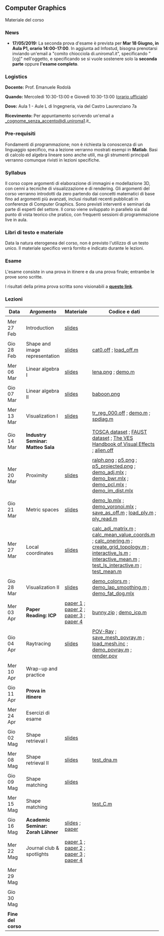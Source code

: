 ## Computer Graphics

Materiale del corso

### News

- **17/05/2019:** La seconda prova d'esame è prevista per **Mar 18 Giugno, in Aula P1, orario 14:00-17:00**. In aggiunta ad Infostud, bisogna prenotarsi inviando un'email a "comito chiocciola di.uniroma1.it", specificando "[cg]" nell'oggetto, e specificando se si vuole sostenere solo la **seconda parte** oppure **l'esame completo**.

### Logistics

**Docente:** Prof. Emanuele Rodolà

**Quando:** Mercoledì 10:30-13:00 e Giovedì 10:30-13:00 ([orario ufficiale](https://www.studiareinformatica.uniroma1.it/laurea/orario-lezioni))

**Dove:** Aula 1 - Aule L di Ingegneria, via del Castro Laurenziano 7a

**Ricevimento:** Per appuntamento scrivendo un'email a _cognome_senza_accento@di.uniroma1.it_

### Pre-requisiti

Fondamenti di programmazione; non è richiesta la conoscenza di un linguaggio specifico, ma a lezione verranno mostrati esempi in  **Matlab**. Basi di calcolo ed algebra lineare sono anche utili, ma gli strumenti principali verranno comunque rivisti in lezioni specifiche.

### Syllabus

Il corso copre argomenti di elaborazione di immagini e modellazione 3D, con cenni a tecniche di visualizzazione e di rendering. Gli argomenti del corso verranno introdotti da zero partendo dai concetti matematici di base fino ad argomenti più avanzati, inclusi risultati recenti pubblicati in conferenze di Computer Graphics. Sono previsti interventi e seminari da parte di esperti del settore. Il corso viene sviluppato in parallelo sia dal punto di vista teorico che pratico, con frequenti sessioni di programmazione live in aula.

### Libri di testo e materiale

Data la natura eterogenea del corso, non è previsto l'utilizzo di un testo unico. Il materiale specifico verrà fornito e indicato durante le lezioni.

### Esame

L'esame consiste in una prova in itinere e da una prova finale; entrambe le prove sono scritte. 

I risultati della prima prova scritta sono visionabili a [**questo link**](https://github.com/erodola/CG-s2-2019/raw/master/Esame_11_04_2019.pdf).

### Lezioni

**Data** | **Argomento** | **Materiale** | **Codice e dati**
------------ | ------------- | ------------ | ------------
| | |
Mer 27 Feb | Introduction | [slides](https://github.com/erodola/CG-s2-2019/raw/master/01_intro/01-intro.pdf) | 
| | |
Gio 28 Feb | Shape and image representation | [slides](https://github.com/erodola/CG-s2-2019/raw/master/02_repr/02-repr.pdf) | [cat0.off](https://github.com/erodola/CG-s2-2019/raw/master/02_repr/code/cat0.off) ; [load_off.m](https://github.com/erodola/CG-s2-2019/raw/master/02_repr/code/load_off.m)
| | |
Mer 06 Mar | Linear algebra I | [slides](https://github.com/erodola/CG-s2-2019/raw/master/03_linalg/03-linalg.pdf) | [lena.png](https://github.com/erodola/CG-s2-2019/raw/master/03_linalg/lena.png) ; [demo.m](https://github.com/erodola/CG-s2-2019/raw/master/03_linalg/demo.m)
| | |
Gio 07 Mar | Linear algebra II | [slides](https://github.com/erodola/CG-s2-2019/raw/master/04_linalg2/04-linalg2.pdf) | [baboon.png](https://github.com/erodola/CG-s2-2019/raw/master/04_linalg2/baboon.png)
| | |
Mer 13 Mar | Visualization I | [slides](https://github.com/erodola/CG-s2-2019/raw/master/05_viz/05-viz.pdf) | [tr_reg_000.off](https://github.com/erodola/CG-s2-2019/raw/master/05_viz/code/tr_reg_000.off) ; [demo.m](https://github.com/erodola/CG-s2-2019/raw/master/05_viz/code/demo.m) ; [spdiag.m](https://github.com/erodola/CG-s2-2019/raw/master/05_viz/code/spdiag.m)
| | |
Gio 14 Mar | **Industry Seminar: Matteo Sala** | | [TOSCA dataset](http://tosca.cs.technion.ac.il/data/toscahires-mat.zip) ; [FAUST dataset](http://faust.is.tue.mpg.de/) ; [The VES Handbook of Visual Effects](http://www.varmstudio.com/stuff/miisu/VES.pdf) ; [alien.off](https://github.com/erodola/CG-s2-2019/raw/master/alien.zip)
| | |
Mer 20 Mar | Proximity | [slides](https://github.com/erodola/CG-s2-2019/raw/master/06_prox/06-prox.pdf) | [ralph.png](https://github.com/erodola/CG-s2-2019/raw/master/06_prox/code/ralph.png) ; [p5.png](https://github.com/erodola/CG-s2-2019/raw/master/06_prox/code/p5.png) ; [p5_projected.png](https://github.com/erodola/CG-s2-2019/raw/master/06_prox/code/p5_projected.png) ; [demo_adj.mlx](https://github.com/erodola/CG-s2-2019/raw/master/06_prox/code/demo_adj.mlx) ; [demo_bwr.mlx](https://github.com/erodola/CG-s2-2019/raw/master/06_prox/code/demo_bwr.mlx) ; [demo_pcl.mlx](https://github.com/erodola/CG-s2-2019/raw/master/06_prox/code/demo_pcl.mlx) ; [demo_im_dist.mlx](https://github.com/erodola/CG-s2-2019/raw/master/06_prox/code/demo_im_dist.mlx)
| | |
Gio 21 Mar | Metric spaces | [slides](https://github.com/erodola/CG-s2-2019/raw/master/07_metric/07-metric.pdf) | [demo_lp.mlx](https://github.com/erodola/CG-s2-2019/raw/master/07_metric/code/demo_lp.mlx) ; [demo_voronoi.mlx](https://github.com/erodola/CG-s2-2019/raw/master/07_metric/code/demo_voronoi.mlx) ; [save_as_off.m](https://github.com/erodola/CG-s2-2019/raw/master/07_metric/code/save_as_off.m) ; [load_ply.m](https://github.com/erodola/CG-s2-2019/raw/master/07_metric/code/load_ply.m) ; [ply_read.m](https://github.com/erodola/CG-s2-2019/raw/master/07_metric/code/ply_read.m)
| | |
Mer 27 Mar | Local coordinates | [slides](https://github.com/erodola/CG-s2-2019/raw/master/08_coords/08-coords.pdf) | [calc_adj_matrix.m](https://github.com/erodola/CG-s2-2019/raw/master/08_coords/code/calc_adj_matrix.m) ; [calc_mean_value_coords.m](https://github.com/erodola/CG-s2-2019/raw/master/08_coords/code/calc_mean_value_coords.m) ; [calc_onering.m](https://github.com/erodola/CG-s2-2019/raw/master/08_coords/code/calc_onering.m) ; [create_grid_topology.m](https://github.com/erodola/CG-s2-2019/raw/master/08_coords/code/create_grid_topology.m) ; [interactive_ls.m](https://github.com/erodola/CG-s2-2019/raw/master/08_coords/code/interactive_ls.m) ; [interactive_mean.m](https://github.com/erodola/CG-s2-2019/raw/master/08_coords/code/interactive_mean.m) ; [test_ls_interactive.m](https://github.com/erodola/CG-s2-2019/raw/master/08_coords/code/test_ls_interactive.m) ; [test_mean.m](https://github.com/erodola/CG-s2-2019/raw/master/08_coords/code/test_mean.m)
| | |
Gio 28 Mar | Visualization II | [slides](https://github.com/erodola/CG-s2-2019/raw/master/09_viz2/09_viz2.pdf) | [demo_colors.m](https://github.com/erodola/CG-s2-2019/raw/master/09_viz2/code/demo_colors.m) ; [demo_lap_smoothing.m](https://github.com/erodola/CG-s2-2019/raw/master/09_viz2/code/demo_lap_smoothing.m) ; [demo_fat_dog.mlx](https://github.com/erodola/CG-s2-2019/raw/master/09_viz2/code/demo_fat_dog.mlx)
| | |
Mer 03 Apr | **Paper Reading: ICP** | [paper 1](http://www-evasion.inrialpes.fr/people/Franck.Hetroy/Teaching/ProjetsImage/2007/Bib/besl_mckay-pami1992.pdf) ; [paper 2](http://www.pcl-users.org/file/n4037867/Rusinkiewicz_Effcient_Variants_of_ICP.pdf) ; [paper 3](https://graphics.stanford.edu/~smr/ICP/comparison/chen-medioni-align-rob91.pdf) ; [paper 4](http://graphics.stanford.edu/~smr/ICP/comparison/horn-hilden-orientation-josa88.pdf) | [bunny.zip](https://github.com/erodola/CG-s2-2019/raw/master/10_icp/code/bunny.zip) ; [demo_icp.m](https://github.com/erodola/CG-s2-2019/raw/master/10_icp/code/demo_icp.m)
| | |
Gio 04 Apr | Raytracing | [slides](https://github.com/erodola/CG-s2-2019/raw/master/11_ray/11-ray.pdf) | [POV-Ray](http://www.povray.org/download/) ; [save_mesh_povray.m](https://github.com/erodola/CG-s2-2019/raw/master/11_ray/code/save_mesh_povray.m) ; [load_mesh.inc](https://github.com/erodola/CG-s2-2019/raw/master/11_ray/code/load_mesh.inc) ; [demo_povray.m](https://github.com/erodola/CG-s2-2019/raw/master/11_ray/code/demo_povray.m) ; [render.pov](https://github.com/erodola/CG-s2-2019/raw/master/11_ray/code/render.pov)
| | |
Mer 10 Apr | Wrap-up and practice | |
| | |
Gio 11 Apr | **Prova in itinere** | |
| | |
Mer 24 Apr | Esercizi di esame | |
| | |
Gio 02 Mag | Shape retrieval I | [slides](https://github.com/erodola/CG-s2-2019/raw/master/12_retrieval/12-retrieval.pdf) |
| | |
Mer 08 Mag | Shape retrieval II | [slides](https://github.com/erodola/CG-s2-2019/raw/master/13_retrieval2/13-retrieval2.pdf) | [test_dna.m](https://github.com/erodola/CG-s2-2019/raw/master/13_retrieval2/code/test_dna.m)
| | |
Gio 09 Mag | Shape matching | [slides](https://github.com/erodola/CG-s2-2019/raw/master/14_corr/14-corr.pdf) |
| | |
Mer 15 Mag | Shape matching |  | [test_C.m](https://github.com/erodola/CG-s2-2019/raw/master/14_corr/code/test_C.m)
| | |
Gio 16 Mag | **Academic Seminar: Zorah Lähner** | [slides](https://github.com/erodola/CG-s2-2019/raw/master/talk_laehner.pdf) ; [paper](https://arxiv.org/pdf/1806.10417.pdf) |
| | |
Mer 22 Mag | Journal club & spotlights | [paper 1](https://www.cs.cmu.edu/~kmcrane/Projects/HeatMethod/index.html) ; [paper 2](http://www.lix.polytechnique.fr/~maks/papers/obsbg_fmaps.pdf) ; [paper 3](https://github.com/erodola/CG-s2-2019/raw/master/GFrames.pdf) ; [paper 4](https://gfx.cs.princeton.edu/pubs/Gerstner_2012_PIA/index.php) |
| | |
Mer 29 Mag |  |  |
| | |
Gio 30 Mag |  |  |
| | |
| **Fine del corso** | |
